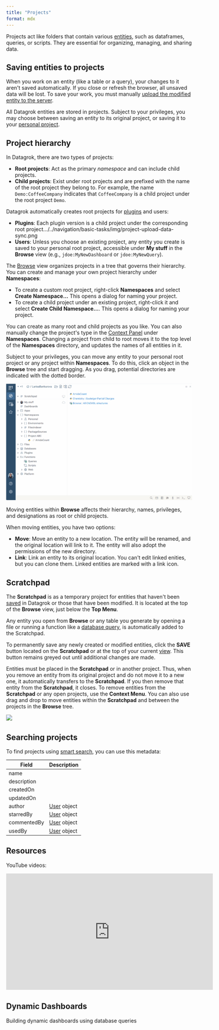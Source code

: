 ```yaml
---
title: "Projects"
format: mdx
---
```


Projects act like folders that contain various [entities](../objects.md), such as dataframes,
queries, or scripts. They are essential for organizing, managing, and sharing data.

## Saving entities to projects

When you work on an
entity (like a table or a query), your changes to it aren't saved automatically.
If you close or refresh the browser, all unsaved data will be lost. To save your work, you must manually [upload the modified entity to the
server](../../navigation/basic-tasks/basic-tasks.md#save). 

All Datagrok entities are stored in projects. Subject to your privileges, you may choose between saving an entity to its original project, or saving it to your [personal project](#project-hierarchy).

## Project hierarchy

In Datagrok, there are two types of projects:

* **Root projects**: Act as the primary _namespace_ and can include child
  projects. 
* **Child projects**: Exist under root projects and are prefixed with the name
  of the root project they belong to. For example, the name `Demo:CoffeeCompany` indicates
  that `CoffeeCompany` is a child project under the root project `Demo`.

Datagrok automatically creates root projects for
[plugins](../../../develop/how-to/create-package.md) and users:
* **Plugins**: Each plugin version is a child project under the corresponding
  root project.../../navigation/basic-tasks/img/project-upload-data-sync.png
* **Users**: Unless you choose an existing project, any entity you create is
  saved to your personal root project, accessible under **My
  stuff** in the **Browse** view (e.g., `jdoe:MyNewDashboard` or `jdoe:MyNewQuery`). 
  
The [Browse](../../navigation/views/browse.md) view organizes projects in a tree
that governs their hierarchy. You can create and manage your own project hierarchy under **Namespaces**: 

* To create a custom root project, right-click **Namespaces** and select **Create
Namespace...** This opens a dialog for naming your project.
* To create a child project under an existing project, right-click it and select
  **Create Child Namespace...**. This opens a dialog for naming your project.

You can create as many root and child projects as you like. You can also
manually change the project's type in the [Context Panel](../../navigation/panels/panels.md#context-panel) under
**Namespaces**. Changing a project from child to root moves it to the top
level of the **Namespaces** directory, and updates the names of all entities in
it. 

Subject to your privileges, you can move any entity to your personal root
project or any project within **Namespaces**. To do this, click an object in the
**Browse** tree and start dragging. As you drag, potential directories are
indicated with the dotted border. 

![](../../navigation/views/img/namespaces-drag-and-drop.gif)

Moving entities within **Browse** affects their
hierarchy, names, privileges, and designations as root or child projects. 

When moving entities, you have two options:

* **Move**: Move an entity to a new location. The entity will be renamed, and
  the original location will link to it. The entity will also adopt the
  permissions of the new directory.
* **Link**: Link an entity to its original location. You can't edit linked enities, but you
  can clone them. Linked entities are marked with a link icon.

## Scratchpad

The **Scratchpad** is as a temporary project for entities that haven't been
[saved](../../navigation/basic-tasks/basic-tasks.md#save) in Datagrok or those
that have been modified. It is located at the top of the **Browse** view, just
below the **Top Menu**.

Any entity you open from **Browse** or any table you generate by opening a 
file or running a function like a [database
query](../../../access/databases/databases.md#running-queries), is
automatically added to the Scratchpad.

To permanently save any newly created or modified entities, click the **SAVE**
button located on the **Scratchpad** or at the top of your current [view](../../navigation/views/views.md). This button remains greyed out until additional changes are made.

Entities must be placed in the **Scratchpad** or in another project. Thus, when
you remove an entity from its original project and do not move it to a new one,
it automatically transfers to the **Scratchpad**. If you then remove that entity
from the **Scratchpad**, it closes. To remove entities from the **Scratchpad**
or any open projects, use the **Context Menu**. You can also use drag and drop
to move entities within the **Scratchpad** and between the projects in the **Browse** tree. 

![](scratchpad.gif)

## Searching projects

To find projects using [smart
search](../../navigation/views/browse.md#entity-search), you can use this metadata:

| Field        | Description                                 |
|--------------|---------------------------------------------|
| name         |                                             |
| description  |                                             |
| createdOn    |                                             |
| updatedOn    |                                             |
| author       | [User](../../../govern/user.md) object            |
| starredBy    | [User](../../../govern/user.md) object            |
| commentedBy  | [User](../../../govern/user.md) object            |
| usedBy       | [User](../../../govern/user.md) object            |

## Resources

YouTube videos:

<div class="help-video-list" style={{display:"flex","flex-wrap":"wrap",}}>

<div class="card" style={{width:"512px",}}>
<iframe width="560" height="315" src="https://www.youtube.com/embed/TtVjvxMj9Ds?si=8J08Iqbigx2RtR9T" title="YouTube video player" frameborder="0" allow="accelerometer; autoplay; clipboard-write; encrypted-media; gyroscope; picture-in-picture; web-share" allowfullscreen></iframe>
  <div class="card-body">
    <h2 class="card-title">Dynamic Dashboards</h2>
    <p class="card-text">Building dynamic dashboards using database queries</p>
    </div>
</div>
</div>
